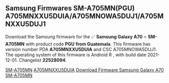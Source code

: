 <h2>Samsung Firmwares SM-A705MN(PGU) A705MNXXU5DUIA/A705MNOWA5DUJ1/A705MNXXU5DUJ1</h2>
Download the Samsung firmware for the ✅ <strong>Samsung Galaxy A70 </strong> ⭐ <strong>SM-A705MN</strong> with product code <strong>PGU</strong> <strong> from Guatemala</strong>. This firmware has version number PDA <strong>A705MNXXU5DUIA</strong> and CSC A705MNOWA5DUJ1. The operating system of this firmware is Android R , with build date 2021-12-01. Changelist <strong>22528094</strong>.


[SM-A705MN](https://samfirm.shop/samsung/model/SM-A705MN)
[A705MNXXU5DUIA](https://samfirm.shop/samsung/pda/A705MNXXU5DUIA)
[Download Firmware Samsung Galaxy A70 SM-A705MN](https://samfirm.shop/samsung/firmware/479054)
